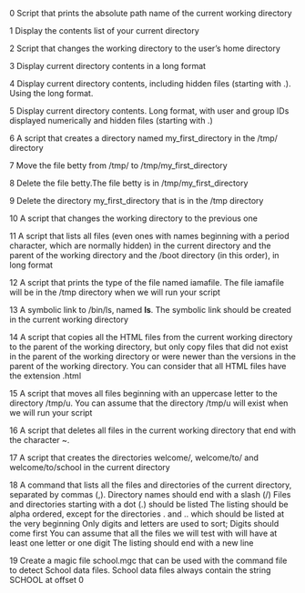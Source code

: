 0 Script that prints the absolute path name of the current working directory 

1 Display the contents list of your current directory

2 Script that changes the working directory to the user’s home directory

3 Display current directory contents in a long format

4 Display current directory contents, including hidden files (starting with .). Using the long format.

5 Display current directory contents.
Long format, with user and group IDs displayed numerically and hidden files (starting with .)

6 A script that creates a directory named my_first_directory in the /tmp/ directory

7 Move the file betty from /tmp/ to /tmp/my_first_directory

8 Delete the file betty.The file betty is in /tmp/my_first_directory

9 Delete the directory my_first_directory that is in the /tmp directory

10 A script that changes the working directory to the previous one

11 A script that lists all files (even ones with names beginning with a period character, which are normally hidden) in the current directory and the parent of the working directory and the /boot directory (in this order), in long format

12 A script that prints the type of the file named iamafile. The file iamafile will be in the /tmp directory when we will run your script

13 A symbolic link to /bin/ls, named __ls__. The symbolic link should be created in the current working directory

14 A script that copies all the HTML files from the current working directory to the parent of the working directory, but only copy files that did not exist in the parent of the working directory or were newer than the versions in the parent of the working directory.
You can consider that all HTML files have the extension .html

15 A script that moves all files beginning with an uppercase letter to the directory /tmp/u.
You can assume that the directory /tmp/u will exist when we will run your script

16 A script that deletes all files in the current working directory that end with the character ~.

17 A script that creates the directories welcome/, welcome/to/ and welcome/to/school in the current directory

18 A command that lists all the files and directories of the current directory, separated by commas (,).
Directory names should end with a slash (/)
Files and directories starting with a dot (.) should be listed
The listing should be alpha ordered, except for the directories . and .. which should be listed at the very beginning
Only digits and letters are used to sort; Digits should come first
You can assume that all the files we will test with will have at least one letter or one digit
The listing should end with a new line

19 Create a magic file school.mgc that can be used with the command file to detect School data files. School data files always contain the string SCHOOL at offset 0

